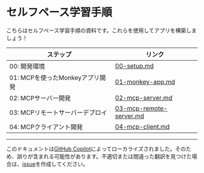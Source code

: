 # セルフペース学習手順

こちらはセルフペース学習手順の資料です。これらを使用してアプリを構築しましょう！

| ステップ                          | リンク                                                 |
|-----------------------------------|-------------------------------------------------------|
| 00: 開発環境                      | [00-setup.md](./00-setup.md)                         |
| 01: MCPを使ったMonkeyアプリ開発    | [01-monkey-app.md](./01-monkey-app.md)               |
| 02: MCPサーバー開発               | [02-mcp-server.md](./02-mcp-server.md)               |
| 03: MCPリモートサーバーデプロイ   | [03-mcp-remote-server.md](./03-mcp-remote-server.md) |
| 04: MCPクライアント開発           | [04-mcp-client.md](./04-mcp-client.md)               |

---

このドキュメントは[GitHub Copilot](https://docs.github.com/copilot/about-github-copilot/what-is-github-copilot)によってローカライズされました。そのため、誤りが含まれる可能性があります。不適切または間違った翻訳を見つけた場合は、[issue](../../../../../issues)を作成してください。